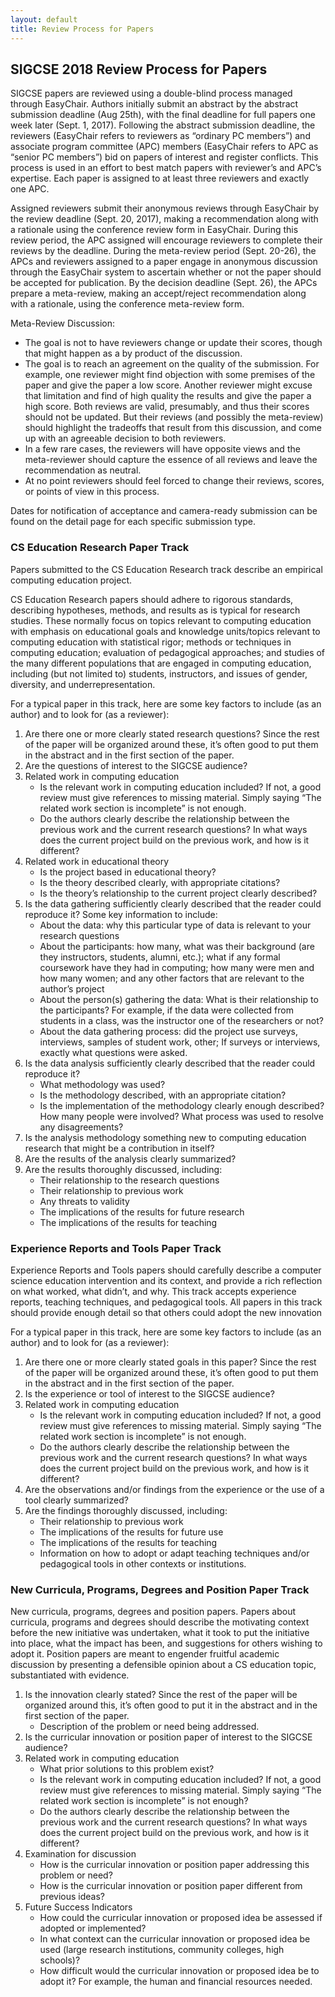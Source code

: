 ```yaml
---
layout: default
title: Review Process for Papers
---
```


## SIGCSE 2018 Review Process for Papers

SIGCSE papers are reviewed using a double-blind process managed through EasyChair. Authors initially submit an abstract by the abstract submission deadline (Aug 25th), with the final deadline for full papers one week later (Sept. 1, 2017). Following the abstract submission deadline, the reviewers (EasyChair refers to reviewers as “ordinary PC members”) and associate program committee (APC) members (EasyChair refers to APC as “senior PC members”) bid on papers of interest and register conflicts. This process is used in an effort to best match papers with reviewer’s and APC’s expertise. Each paper is assigned to at least three reviewers and exactly one APC.

Assigned reviewers submit their anonymous reviews through EasyChair by the review deadline (Sept. 20, 2017), making a recommendation along with a rationale using the conference review form in EasyChair. During this review period, the APC assigned will encourage reviewers to complete their reviews by the deadline. During the meta-review period (Sept. 20-26), the APCs and reviewers assigned to a paper engage in anonymous discussion through the EasyChair system to ascertain whether or not the paper should be accepted for publication. By the decision deadline (Sept. 26), the APCs prepare a meta-review, making an accept/reject recommendation along with a rationale, using the conference meta-review form. 

Meta-Review Discussion:

* The goal is not to have reviewers change or update their scores, though that might happen as a by product of the discussion.
* The goal is to reach an agreement on the quality of the submission. For example, one reviewer might find objection with some premises of the paper and give the paper a low score. Another reviewer might excuse that limitation and find of high quality the results and give the paper a high score. Both reviews are valid, presumably, and thus their scores should not be updated. But their reviews (and possibly the meta-review) should highlight the tradeoffs that result from this discussion, and come up with an agreeable decision to both reviewers.
* In a few rare cases, the reviewers will have opposite views and the meta-reviewer should capture the essence of all reviews and leave the recommendation as neutral.
* At no point reviewers should feel forced to change their reviews, scores, or points of view in this process.

Dates for notification of acceptance and camera-ready submission can be found on the detail page for each specific submission type.

### CS Education Research Paper Track

Papers submitted to the CS Education Research track describe an empirical computing education project.

CS Education Research papers should adhere to rigorous standards, describing hypotheses, methods, and results as is typical for research studies. These normally focus on topics relevant to computing education with emphasis on educational goals and knowledge units/topics relevant to computing education with statistical rigor; methods or techniques in computing education; evaluation of pedagogical approaches; and studies of the many different populations that are engaged in computing education, including (but not limited to) students, instructors, and issues of gender, diversity, and underrepresentation.

For a typical paper in this track, here are some key factors to include (as an author) and to look for (as a reviewer):

1. Are there one or more clearly stated research questions? Since the rest of the paper will be organized around these, it’s often good to put them in the abstract and in the first section of the paper.
2. Are the questions of interest to the SIGCSE audience?
3. Related work in computing education
    - Is the relevant work in computing education included? If not, a good review must give references to missing material. Simply saying “The related work section is incomplete” is not enough.
    - Do the authors clearly describe the relationship between the previous work and the current research questions? In what ways does the current project build on the previous work, and how is it different?
4. Related work in educational theory
    - Is the project based in educational theory?
    - Is the theory described clearly, with appropriate citations?
    - Is the theory’s relationship to the current project clearly described?
5. Is the data gathering sufficiently clearly described that the reader could reproduce it? Some key information to include:
    - About the data: why this particular type of data is relevant to your research questions
    - About the participants: how many, what was their background (are they instructors, students, alumni, etc.); what if any formal coursework have they had in computing; how many were men and how many women; and any other factors that are relevant to the author’s project
    - About the person(s) gathering the data: What is their relationship to the participants? For example, if the data were collected from students in a class, was the instructor one of the researchers or not?
    - About the data gathering process: did the project use surveys, interviews, samples of student work, other; If surveys or interviews, exactly what questions were asked.
6. Is the data analysis sufficiently clearly described that the reader could reproduce it?
    - What methodology was used?
    - Is the methodology described, with an appropriate citation?
    - Is the implementation of the methodology clearly enough described? How many people were involved? What process was used to resolve any disagreements?
7. Is the analysis methodology something new to computing education research that might be a contribution in itself?
8. Are the results of the analysis clearly summarized?
9. Are the results thoroughly discussed, including:
    - Their relationship to the research questions
    - Their relationship to previous work
    - Any threats to validity
    - The implications of the results for future research
    - The implications of the results for teaching

### Experience Reports and Tools Paper Track

Experience Reports and Tools papers should carefully describe a computer science education intervention and its context, and provide a rich reflection on what worked, what didn’t, and why. This track accepts experience reports, teaching techniques, and pedagogical tools. All papers in this track should provide enough detail so that others could adopt the new innovation

For a typical paper in this track, here are some key factors to include (as an author) and to look for (as a reviewer):

1. Are there one or more clearly stated goals in this paper? Since the rest of the paper will be organized around these, it’s often good to put them in the abstract and in the first section of the paper.
2. Is the experience or tool of interest to the SIGCSE audience?
3. Related work in computing education
    - Is the relevant work in computing education included? If not, a good review must give references to missing material. Simply saying “The related work section is incomplete” is not enough.
    - Do the authors clearly describe the relationship between the previous work and the current research questions? In what ways does the current project build on the previous work, and how is it different?
4. Are the observations and/or findings from the experience or the use of a tool clearly summarized?
5. Are the findings thoroughly discussed, including:
    - Their relationship to previous work
    - The implications of the results for future use
    - The implications of the results for teaching
    - Information on how to adopt or adapt teaching techniques and/or pedagogical tools in other contexts or institutions. 

### New Curricula, Programs, Degrees and Position Paper Track

New curricula, programs, degrees and position papers. Papers about curricula, programs and degrees should describe the motivating context before the new initiative was undertaken, what it took to put the initiative into place, what the impact has been, and suggestions for others wishing to adopt it. Position papers are meant to engender fruitful academic discussion by presenting a defensible opinion about a CS education topic, substantiated with evidence.

1. Is the innovation clearly stated? Since the rest of the paper will be organized around this, it’s often good to put it in the abstract and in the first section of the paper.
    - Description of the problem or need being addressed.
2. Is the curricular innovation or position paper of interest to the SIGCSE audience?
3. Related work in computing education
    - What prior solutions to this problem exist?
    - Is the relevant work in computing education included? If not, a good review must give references to missing material. Simply saying “The related work section is incomplete” is not enough?
    - Do the authors clearly describe the relationship between the previous work and the current research questions? In what ways does the current project build on the previous work, and how is it different?
4. Examination for discussion
    - How is the curricular innovation or position paper addressing this problem or need?
    - How is the curricular  innovation or position paper different from previous ideas?
5. Future Success Indicators
    - How could the curricular innovation or proposed idea be assessed if adopted or implemented?
    - In what context can the curricular innovation or proposed idea be used (large research institutions, community colleges, high schools)?	
    - How difficult would the curricular innovation or proposed idea be to adopt it? For example, the human and financial resources needed.
